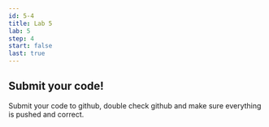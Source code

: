```yaml
---
id: 5-4
title: Lab 5 
lab: 5
step: 4
start: false
last: true
---
```


## Submit your code!

Submit your code to github, double check github and make sure everything is pushed and correct.